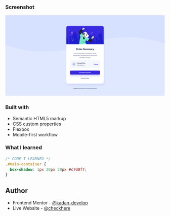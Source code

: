 ### Screenshot

![](/images/screenshot-desktop.png)

### Built with

- Semantic HTML5 markup
- CSS custom properties
- Flexbox
- Mobile-first workflow

### What I learned

```css
/* CODE I LEARNED */
.#main-container {
  box-shadow: 1px 20px 30px #c7d0f7;
}
```

## Author

- Frontend Mentor - [@kadan-develop](https://www.frontendmentor.io/profile/kadan-develop)
- Live Website - [@checkhere](https://sleepy-wilson-2246ff.netlify.app/)
